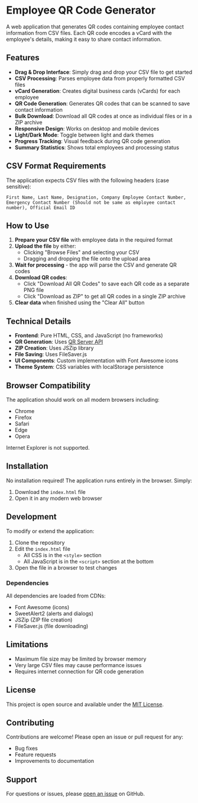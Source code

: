 # Employee QR Code Generator

A web application that generates QR codes containing employee contact information from CSV files. Each QR code encodes a vCard with the employee's details, making it easy to share contact information.

## Features

- **Drag & Drop Interface**: Simply drag and drop your CSV file to get started
- **CSV Processing**: Parses employee data from properly formatted CSV files
- **vCard Generation**: Creates digital business cards (vCards) for each employee
- **QR Code Generation**: Generates QR codes that can be scanned to save contact information
- **Bulk Download**: Download all QR codes at once as individual files or in a ZIP archive
- **Responsive Design**: Works on desktop and mobile devices
- **Light/Dark Mode**: Toggle between light and dark themes
- **Progress Tracking**: Visual feedback during QR code generation
- **Summary Statistics**: Shows total employees and processing status

## CSV Format Requirements

The application expects CSV files with the following headers (case sensitive):

```
First Name, Last Name, Designation, Company Employee Contact Number, Emergency Contact Number (Should not be same as employee contact number), Official Email ID
```

## How to Use

1. **Prepare your CSV file** with employee data in the required format
2. **Upload the file** by either:
   - Clicking "Browse Files" and selecting your CSV
   - Dragging and dropping the file onto the upload area
3. **Wait for processing** - the app will parse the CSV and generate QR codes
4. **Download QR codes**:
   - Click "Download All QR Codes" to save each QR code as a separate PNG file
   - Click "Download as ZIP" to get all QR codes in a single ZIP archive
5. **Clear data** when finished using the "Clear All" button

## Technical Details

- **Frontend**: Pure HTML, CSS, and JavaScript (no frameworks)
- **QR Generation**: Uses [QR Server API](https://goqr.me/api/)
- **ZIP Creation**: Uses JSZip library
- **File Saving**: Uses FileSaver.js
- **UI Components**: Custom implementation with Font Awesome icons
- **Theme System**: CSS variables with localStorage persistence

## Browser Compatibility

The application should work on all modern browsers including:
- Chrome
- Firefox
- Safari
- Edge
- Opera

Internet Explorer is not supported.

## Installation

No installation required! The application runs entirely in the browser. Simply:

1. Download the `index.html` file
2. Open it in any modern web browser

## Development

To modify or extend the application:

1. Clone the repository
2. Edit the `index.html` file
   - All CSS is in the `<style>` section
   - All JavaScript is in the `<script>` section at the bottom
3. Open the file in a browser to test changes

### Dependencies

All dependencies are loaded from CDNs:
- Font Awesome (icons)
- SweetAlert2 (alerts and dialogs)
- JSZip (ZIP file creation)
- FileSaver.js (file downloading)

## Limitations

- Maximum file size may be limited by browser memory
- Very large CSV files may cause performance issues
- Requires internet connection for QR code generation

## License

This project is open source and available under the [MIT License](LICENSE).

## Contributing

Contributions are welcome! Please open an issue or pull request for any:
- Bug fixes
- Feature requests
- Improvements to documentation

## Support

For questions or issues, please [open an issue](https://github.com/your-repo/issues) on GitHub.